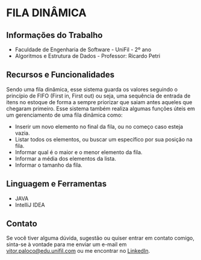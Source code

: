 <!DOCTYPE html>
<html lang="en">
<head>
    <meta charset="UTF-8">
    <meta name="viewport" content="width=device-width, initial-scale=1.0">
</head>
<body>
  <h1>FILA DINÂMICA</h1>
  
  <h2>Informações do Trabalho</h2>
  <ul>
      <li>Faculdade de Engenharia de Software - UniFil - 2º ano</li>
      <li>Algoritmos e Estrutura de Dados - Professor: Ricardo Petri</li>
  </ul>

  <h2>Recursos e Funcionalidades</h2>
  <p>Sendo uma fila dinâmica, esse sistema guarda os valores seguindo o princípio de FIFO (First in, First out) ou seja, uma sequência de entrada de itens no estoque de forma a sempre priorizar que saiam antes aqueles que chegaram primeiro. Esse sistema também realiza algumas funções úteis em um gerenciamento de uma fila dinâmica como:</p>
  <ul>
      <li>Inserir um novo elemento no final da fila, ou no começo caso esteja vazia.</li>
      <li>Listar todos os elementos, ou buscar um específico por sua posição na fila.</li>
      <li>Informar qual é o maior e o menor elemento da fila.</li>
      <li>Informar a média dos elementos da lista.</li>
      <li>Informar o tamanho da fila.</li>
  </ul>

  <h2>Linguagem e Ferramentas</h2>
  <ul>
      <li>JAVA</li>
      <li>IntelliJ IDEA</li>
    </ul>

  <h2>Contato</h2>
  <p>Se você tiver alguma dúvida, sugestão ou quiser entrar em contato comigo, sinta-se à vontade para me enviar um e-mail em <a href="mailto:vitor.paloco@edu.unifil.com">vitor.paloco@edu.unifil.com</a> ou me encontrar no <a href="https://www.linkedin.com/in/vitor-hugo-oliveira-paloco-b64126278/">LinkedIn</a>.</p>
</body>
</html>

